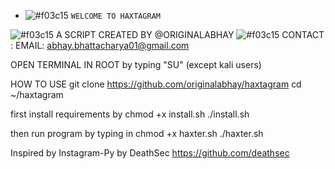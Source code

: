 - ![#f03c15](https://placehold.it/15/f03c15/000000?text=+) `WELCOME TO HAXTAGRAM`

 ![#f03c15](https://placehold.it/15/f03c15/000000?text=+) A SCRIPT CREATED BY @ORIGINALABHAY
 ![#f03c15](https://placehold.it/15/f03c15/000000?text=+) CONTACT : EMAIL: abhay.bhattacharya01@gmail.com


OPEN TERMINAL IN ROOT by typing "SU" (except kali users)


HOW TO USE
git clone https://github.com/originalabhay/haxtagram
cd ~/haxtagram

first install requirements by 
chmod +x install.sh
       ./install.sh

	   
then run program by typing in 
chmod +x haxter.sh
       ./haxter.sh

Inspired by Instagram-Py by DeathSec https://github.com/deathsec
